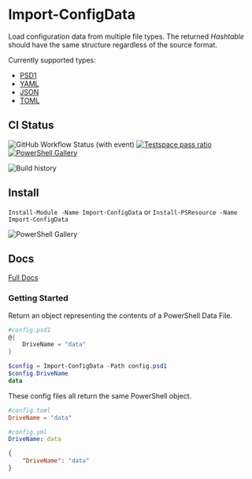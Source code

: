 # Import-ConfigData

Load configuration data from multiple file types.
The returned _Hashtable_ should have the same structure regardless of the source format.

Currently supported types:

- [PSD1](https://learn.microsoft.com/en-us/powershell/module/microsoft.powershell.core/about/about_data_files?view=powershell-7.4)
- [YAML](https://yaml.org/)
- [JSON](https://www.json.org/)
- [TOML](https://toml.io/)

## CI Status

![GitHub Workflow Status (with event)](https://img.shields.io/github/actions/workflow/status/cdhunt/Import-ConfigData/powershell.yml?style=flat&logo=github)
[![Testspace pass ratio](https://img.shields.io/testspace/pass-ratio/cdhunt/cdhunt%3AImport-ConfigData/main)](https://cdhunt.testspace.com/projects/67973/spaces)
[![PowerShell Gallery](https://img.shields.io/powershellgallery/v/Import-ConfigData.svg?color=%235391FE&label=PowerShellGallery&logo=powershell&style=flat)](https://www.powershellgallery.com/packages/Import-ConfigData)

![Build history](https://buildstats.info/github/chart/cdhunt/Import-ConfigData?branch=main)

## Install

`Install-Module -Name Import-ConfigData` or `Install-PSResource -Name Import-ConfigData`

![PowerShell Gallery](https://img.shields.io/powershellgallery/dt/Import-ConfigData?color=%235391FE&style=flat)

## Docs

[Full Docs](docs)

### Getting Started

Return an object representing the contents of a PowerShell Data File.

```powershell
#config.psd1
@{
    DriveName = "data"
}
```

```powershell
$config = Import-ConfigData -Path config.psd1
$config.DriveName
data
```

These config files all return the same PowerShell object.

```toml
#config.toml
DriveName = "data"
```

```yaml
#config.yml
DriveName: data
```

```json
{
    "DriveName": "data"
}
```
